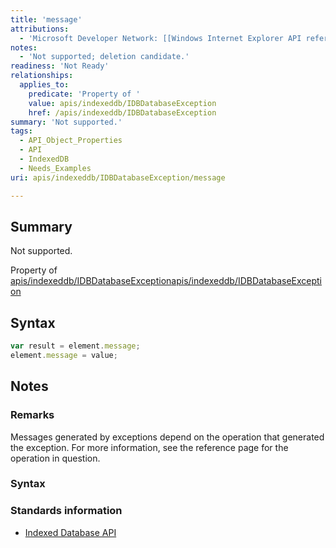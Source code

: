 ```yaml
---
title: 'message'
attributions:
  - 'Microsoft Developer Network: [[Windows Internet Explorer API reference](http://msdn.microsoft.com/en-us/library/ie/hh828809%28v=vs.85%29.aspx) Article]'
notes:
  - 'Not supported; deletion candidate.'
readiness: 'Not Ready'
relationships:
  applies_to:
    predicate: 'Property of '
    value: apis/indexeddb/IDBDatabaseException
    href: /apis/indexeddb/IDBDatabaseException
summary: 'Not supported.'
tags:
  - API_Object_Properties
  - API
  - IndexedDB
  - Needs_Examples
uri: apis/indexeddb/IDBDatabaseException/message

---
```

## Summary

Not supported.

Property of [apis/indexeddb/IDBDatabaseException](/apis/indexeddb/IDBDatabaseException)[apis/indexeddb/IDBDatabaseException](/apis/indexeddb/IDBDatabaseException)

## Syntax

``` js
var result = element.message;
element.message = value;
```

## Notes

### Remarks

Messages generated by exceptions depend on the operation that generated the exception. For more information, see the reference page for the operation in question.

### Syntax

### Standards information

-   [Indexed Database API](http://go.microsoft.com/fwlink/p/?LinkId=224519)
